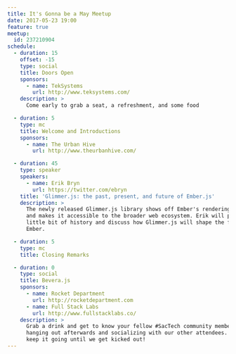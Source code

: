 ```yaml
---
title: It's Gonna be a May Meetup
date: 2017-05-23 19:00
feature: true
meetup:
  id: 237210904
schedule:
  - duration: 15
    offset: -15
    type: social
    title: Doors Open
    sponsors:
      - name: TekSystems
        url: http://www.teksystems.com/
    description: >
      Come early to grab a seat, a refreshment, and some food

  - duration: 5
    type: mc
    title: Welcome and Introductions
    sponsors:
      - name: The Urban Hive
        url: http://www.theurbanhive.com/

  - duration: 45
    type: speaker
    speakers:
      - name: Erik Bryn
        url: https://twitter.com/ebryn
    title: 'Glimmer.js: the past, present, and future of Ember.js'
    description: >
      The newly released Glimmer.js library shows off Ember's rendering engine
      and makes it accessible to the broader web ecosystem. Erik will provide a
      little bit of history and discuss how Glimmer.js will shape the future of
      Ember.

  - duration: 5
    type: mc
    title: Closing Remarks

  - duration: 0
    type: social
    title: Bevera.js
    sponsors:
      - name: Rocket Department
        url: http://rocketdepartment.com
      - name: Full Stack Labs
        url: http://www.fullstacklabs.co/
    description: >
      Grab a drink and get to know your fellow #SacTech community members by
      hanging out afterwards and socializing with our other attendees. We'll
      keep it going until we get kicked out!
---
```

